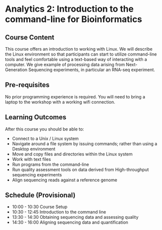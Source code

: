 # Analytics 2: Introduction to the command-line for Bioinformatics

## Course Content



This course offers an introduction to working with Linux. We will describe the Linux environment so that participants can start to utilize command-line tools and feel comfortable using a text-based way of interacting with a computer. We give example of processing data arising from Next-Generation Sequencing experiments, in particular an RNA-seq experiment.

## Pre-requisites

No prior programming experience is required. You will need to bring a laptop to the workshop with a working wifi connection.

## Learning Outcomes

After this course you should be able to:

- Connect to a Unix / Linux system
- Navigate around a file system by issuing commands; rather than using a Desktop environment
- Move and copy files and directories within the Linux system
- Work with text files
- Run programs from the command-line
- Run quality assessment tools on data derived from High-throughput sequencing experiments
- Align sequencing reads against a reference genome

## Schedule (Provisional)

- 10:00 - 10:30 Course Setup
- 10:30 - 12:45 Introduction to the command line
- 13:30 - 14:30 Obtaining sequencing data and assessing quality
- 14:30 - 16:00 Aligning sequencing data and quantification
